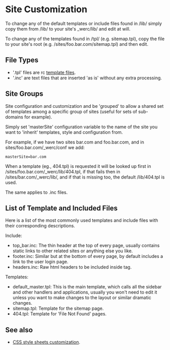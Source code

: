 Site Customization
==================

To change any of the default templates or include files found in /lib/ simply copy them from /lib/ to your site's _werc/lib/ and edit at will.

To change any of the templates found in /tpl/ (e.g. sitemap.tpl), copy the file to your site's root (e.g. /sites/foo.bar.com/sitemap.tpl) and then edit.

File Types
----------

* '.tpl' files are rc [template files](rc_template_lang).
* '.inc' are text files that are inserted 'as is' without any extra processing.

Site Groups
-----------

Site configuration and customization and be 'grouped' to allow a shared set of templates among a specific group of sites (useful for sets of sub-domains for example).

Simply set 'masterSite' configuration variable to the name of the site you want to 'inherit' templates, style and configuration from.

For example, if we have two sites bar.com and foo.bar.com, and in sites/foo.bar.com/_werc/conf we add:

    masterSite=bar.com

When a template (eg., 404.tpl) is requested it will be looked up first in /sites/foo.bar.com/_werc/lib/404.tpl, if that fails then in /sites/bar.com/_werc/lib/, and if that is missing too, the default /lib/404.tpl is used.

The same applies to .inc files.


List of Template and Included Files
-----------------------------------

Here is a list of the most commonly used templates and include files with their corresponding descriptions.

Include:

* top_bar.inc: The thin header at the top of every page, usually contains static links to other related sites or anything else you like.
* footer.inc: Similar but at the bottom of every page, by default  includes a link to the user login page.
* headers.inc: Raw html headers to be included inside <head> tag.

Templates:

* default_master.tpl: This is the main template, which calls all the sidebar and other handlers and applications, usually you won't need to edit it unless you want to make changes to the layout or similar dramatic changes.
* sitemap.tpl: Template for the sitemap page.
* 404.tpl: Template for 'File Not Found' pages.


See also
--------

* [CSS style sheets customization](css_style).


